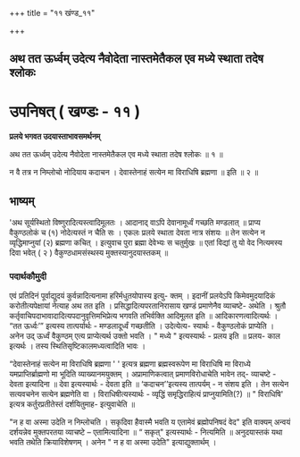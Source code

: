 +++
title = "११ खंण्ड_११"

+++


## अथ तत ऊर्ध्वम् उदेत्य नैवोदेता नास्तमेतैकल एव मध्ये स्थाता तदेष श्लोकः

# **उपनिषत् ( खण्डः - ११ )**

**प्रलये भगवत उदयास्ताभावसमर्थनम्**

अथ तत ऊर्ध्वम् उदेत्य नैवोदेता नास्तमेतैकल एव मध्ये स्थाता तदेष श्लोकः ॥ १ ॥

न वै तत्र न निम्लोचो नोदियाय कदाचन । देवास्तेनाहं सत्येन मा विराधिषि ब्रह्मणा ॥ इति ॥ २ ॥

## **भाष्यम्**

'अथ सूर्यस्थितो विष्णुरादित्यस्त्वादिमूलतः । आदानाद् वाऽपि देवानामूर्ध्वं गच्छति मण्डलात् ॥ प्राप्य वैकुण्ठलोकं च (१) नोदेत्यस्तं न चैति सः । एकलः प्रलये स्थाता देवता नात्र संशयः ॥ तेन सत्येन न व्यृद्धिमाप्नुयां (२) ब्रह्मणा कचित् । इत्युवाच पुरा ब्रह्मा देवेभ्यः स चतुर्मुखः ॥ एतां विद्यां तु यो वेद नित्यमस्य दिवा भवेत् ( २ ) वैकुण्ठधामसंस्थस्य मुक्तस्यानुदयास्तकम् ॥

### पदार्थकौमुदी

एवं प्रतिदिनं पूर्वाद्युदयं कुर्वन्नादित्यनामा हरिर्मधुतयोपास्य इत्यु- क्तम् । इदानीं प्रलयेऽपि किमेवमुदयादिकं करोतीत्यपेक्षायां नेत्याह अथ तत इति । प्रसिद्धादित्यपरतानिरासाय खण्डं प्रमाणेनैव व्याचष्टे- अथेति । श्रुतौ कर्तृवाचिपदाभावादादित्यपदानुवृत्तिमभिप्रेत्य भगवति तभिर्वक्ति आदिमूलत इति ॥ आदिकारणत्वादित्यर्थः । “तत ऊर्ध्वः’” इत्यस्य तात्पर्यार्थः - मण्डलादूर्ध्वं गच्छतीति । उदेत्येत्य- स्यार्थः - वैकुण्ठलोकं प्राप्येति । अनेन उद् ऊर्ध्वं वैकुण्ठम् एत्य प्राप्येत्यर्थ उक्तो भवति । " मध्ये " इत्यस्यार्थः - प्रलय इति ॥ प्रलय- काल इत्यर्थः । तस्य स्थितिसृष्टिकालमध्यत्वादिति भावः ।

“देवास्तेनाहं सत्येन मा विराधिषि ब्रह्मणा ' ' इत्यत्र ब्रह्मणा ब्रह्मस्वरूपेण मा विराधिषि मा विराध्ये यमप्राप्तिर्ब्राह्मणो मा भूदिति व्याख्यानमयुक्तम् । अप्रामाणिकत्वात् प्रमाणविरोधाचेति भावेन तद्- व्याचष्टे - देवता इत्यादिना ॥ देवा इत्यस्यार्थः - देवता इति ॥ ‘कदाचन’’इत्यस्य तात्पर्यम् - न संशय इति । तेन सत्येन सत्यवचनेन सत्येन ब्रह्मणेति वा । विराधिषीत्यस्यार्थः - व्यृद्धिं समृद्धिराहित्यं प्राप्नुयामिति(?) ॥ " विराधिषि' इत्यत्र कर्तुरप्रतीतेस्तं दर्शयितुमाह- इत्युवाचेति ॥

"न ह वा अस्मा उदेति न निम्लोचति । सकृदिवा हैवास्मै भवति य एतामेवं ब्रह्मोपनिषदं वेद" इति वाक्यम् अन्वयं दर्शयन्नेव मुक्तपरतया व्याचष्टे – एतामित्यादिना ॥ “ सकृत्" इत्यस्यार्थः - नित्यमिति ॥ अनुदयास्तकं यथा भवति तथेति क्रियाविशेषणम् । अनेन " न ह वा अस्मा उदेति" इत्याद्युक्तार्थम् ।

